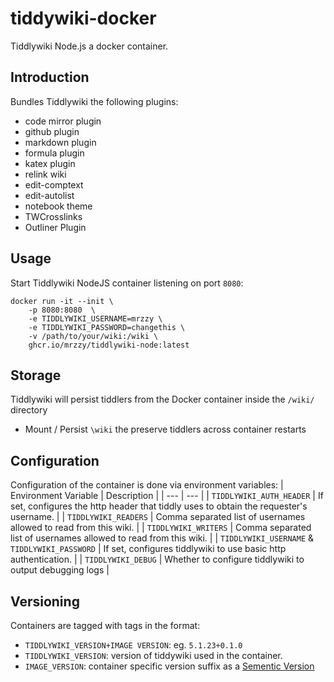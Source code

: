 # tiddywiki-docker
Tiddlywiki Node.js a docker container.

## Introduction
Bundles Tiddlywiki the following plugins:
  - code mirror plugin
  - github plugin
  - markdown plugin
  - formula plugin
  - katex plugin
  - relink wiki
  - edit-comptext
  - edit-autolist
  - notebook theme
  - TWCrosslinks
  - Outliner Plugin


## Usage
Start Tiddlywiki NodeJS container listening on port `8080`:
```
docker run -it --init \
    -p 8080:8080  \
    -e TIDDLYWIKI_USERNAME=mrzzy \
    -e TIDDLYWIKI_PASSWORD=changethis \
    -v /path/to/your/wiki:/wiki \
    ghcr.io/mrzzy/tiddlywiki-node:latest
```

## Storage
Tiddlywiki will persist tiddlers from the Docker container inside the `/wiki/` directory
- Mount / Persist `\wiki` the preserve tiddlers across container restarts

## Configuration
Configuration of the container is done via environment variables:
| Environment Variable | Description |
| --- | --- |
| `TIDDLYWIKI_AUTH_HEADER` | If set, configures the http header that tiddly uses to obtain the requester's username. |
| `TIDDLYWIKI_READERS` | Comma separated list of usernames allowed to read from this wiki. |
| `TIDDLYWIKI_WRITERS` | Comma separated list of usernames allowed to read from this wiki. |
| `TIDDLYWIKI_USERNAME` & `TIDDLYWIKI_PASSWORD` | If set, configures tiddlywiki to use basic http authentication. |
| `TIDDLYWIKI_DEBUG` | Whether to configure tiddlywiki to output debugging logs |

## Versioning
Containers are tagged with tags in the format:
- `TIDDLYWIKI_VERSION+IMAGE VERSION`: eg. `5.1.23+0.1.0`
- `TIDDLYWIKI_VERSION`: version of tiddywiki used in the container.
- `IMAGE_VERSION`: container specific version suffix as a [Sementic Version](https://semver.org/)
